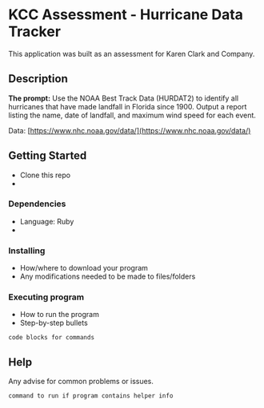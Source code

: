 # KCC Assessment - Hurricane Data Tracker

This application was built as an assessment for Karen Clark and Company. 

## Description
**The prompt:** Use the NOAA Best Track Data (HURDAT2) to identify all hurricanes that have made landfall in Florida since 1900.  Output a report listing the name, date of landfall, and maximum wind speed for each event.  

Data: [https://www.nhc.noaa.gov/data/](https://www.nhc.noaa.gov/data/)

## Getting Started

- Clone this repo
- 

### Dependencies

* Language: Ruby 
*

### Installing

* How/where to download your program
* Any modifications needed to be made to files/folders

### Executing program

* How to run the program
* Step-by-step bullets
```
code blocks for commands
```

## Help

Any advise for common problems or issues.
```
command to run if program contains helper info
```
